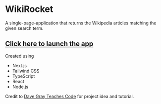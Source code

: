 # WikiRocket

A single-page-application that returns the Wikipedia articles matching the given search term.

## [Click here to launch the app](https://nextjs-wikirocket-black.vercel.app/)

Created using

- Next.js
- Tailwind CSS
- TypeScript
- React
- Node.js

Credit to [Dave Gray Teaches Code](https://courses.davegray.codes/) for project idea and tutorial.
